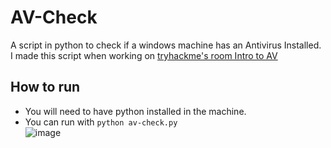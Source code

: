 # AV-Check

A script in python to check if a windows machine has an Antivirus Installed.  
I made this script when working on [tryhackme's room Intro to AV](https://tryhackme.com/room/introtoav)

## How to run
- You will need to have python installed in the machine.
- You can run with `python av-check.py`  
![image](https://github.com/CSbyGB/AV-Check/assets/96747355/c24715e6-4070-46fc-84b9-e68527128d86)
